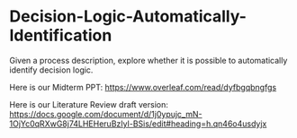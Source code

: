 # Decision-Logic-Automatically-Identification
Given a process description, explore whether it is possible to automatically identify decision logic.

Here is our Midterm PPT:
https://www.overleaf.com/read/dyfbgqbngfgs

Here is our Literature Review draft version:
https://docs.google.com/document/d/1j0ypujc_mN-1OjYc0qRXwG8j74LHEHeruBzIyl-BSis/edit#heading=h.qn46o4usdyjx
